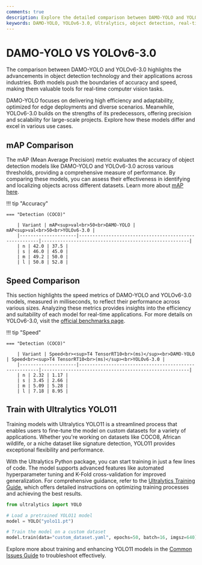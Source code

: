 ```yaml
---
comments: true
description: Explore the detailed comparison between DAMO-YOLO and YOLOv6-3.0, two advanced object detection models. Discover how they stack up in terms of speed, accuracy, and performance for real-time AI, edge AI, and computer vision applications. Learn which model fits your use case best with insights into their unique features and capabilities.
keywords: DAMO-YOLO, YOLOv6-3.0, Ultralytics, object detection, real-time AI, edge AI, computer vision, model comparison
---
```


# DAMO-YOLO VS YOLOv6-3.0

The comparison between DAMO-YOLO and YOLOv6-3.0 highlights the advancements in object detection technology and their applications across industries. Both models push the boundaries of accuracy and speed, making them valuable tools for real-time computer vision tasks.

DAMO-YOLO focuses on delivering high efficiency and adaptability, optimized for edge deployments and diverse scenarios. Meanwhile, YOLOv6-3.0 builds on the strengths of its predecessors, offering precision and scalability for large-scale projects. Explore how these models differ and excel in various use cases.

## mAP Comparison

The mAP (Mean Average Precision) metric evaluates the accuracy of object detection models like DAMO-YOLO and YOLOv6-3.0 across various thresholds, providing a comprehensive measure of performance. By comparing these models, you can assess their effectiveness in identifying and localizing objects across different datasets. Learn more about [mAP here](https://www.ultralytics.com/glossary/mean-average-precision-map).

!!! tip "Accuracy"

    === "Detection (COCO)"

    	| Variant | mAP<sup>val<br>50<br>DAMO-YOLO | mAP<sup>val<br>50<br>YOLOv6-3.0 |
    	|---------------------|-------------------------------------------------------|-------------------------------------------------------|
    	| n | 42.0 | 37.5 |
    	| s | 46.0 | 45.0 |
    	| m | 49.2 | 50.0 |
    	| l | 50.8 | 52.8 |


## Speed Comparison

This section highlights the speed metrics of DAMO-YOLO and YOLOv6-3.0 models, measured in milliseconds, to reflect their performance across various sizes. Analyzing these metrics provides insights into the efficiency and suitability of each model for real-time applications. For more details on YOLOv6-3.0, visit the [official benchmarks page](https://docs.ultralytics.com/reference/utils/benchmarks/).

!!! tip "Speed"

    === "Detection (COCO)"

    	| Variant | Speed<br><sup>T4 TensorRT10<br>(ms)</sup><br>DAMO-YOLO | Speed<br><sup>T4 TensorRT10<br>(ms)</sup><br>YOLOv6-3.0 |
    	|---------------------|-------------------------------------------------------|-------------------------------------------------------|
    	| n | 2.32 | 1.17 |
    	| s | 3.45 | 2.66 |
    	| m | 5.09 | 5.28 |
    	| l | 7.18 | 8.95 |

## Train with Ultralytics YOLO11

Training models with Ultralytics YOLO11 is a streamlined process that enables users to fine-tune the model on custom datasets for a variety of applications. Whether you're working on datasets like COCO8, African wildlife, or a niche dataset like signature detection, YOLO11 provides exceptional flexibility and performance.

With the Ultralytics Python package, you can start training in just a few lines of code. The model supports advanced features like automated hyperparameter tuning and K-Fold cross-validation for improved generalization. For comprehensive guidance, refer to the [Ultralytics Training Guide](https://docs.ultralytics.com/modes/train/), which offers detailed instructions on optimizing training processes and achieving the best results.

```python
from ultralytics import YOLO

# Load a pretrained YOLO11 model
model = YOLO("yolo11.pt")

# Train the model on a custom dataset
model.train(data="custom_dataset.yaml", epochs=50, batch=16, imgsz=640)
```

Explore more about training and enhancing YOLO11 models in the [Common Issues Guide](https://docs.ultralytics.com/guides/yolo-common-issues/) to troubleshoot effectively.
